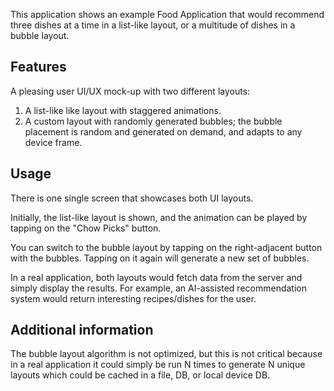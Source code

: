 This application shows an example Food Application that would recommend three
dishes at a time in a list-like layout, or a multitude of dishes in a bubble
layout.

## Features

A pleasing user UI/UX mock-up with two different layouts:

1. A list-like like layout with staggered animations.
2. A custom layout with randomly generated bubbles; the bubble placement is
random and generated on demand, and adapts to any device frame.

## Usage

There is one single screen that showcases both UI layouts.

Initially, the list-like layout is shown, and the animation can be played by
tapping on the "Chow Picks" button.

You can switch to the bubble layout by tapping on the right-adjacent button with
the bubbles. Tapping on it again will generate a new set of bubbles.

In a real application, both layouts would fetch data from the server and simply
display the results. For example, an AI-assisted recommendation system would
return interesting recipes/dishes for the user.

## Additional information

The bubble layout algorithm is not optimized, but this is not critical because
in a real application it could simply be run N times to generate N unique
layouts which could be cached in a file, DB, or local device DB.
